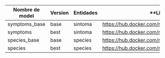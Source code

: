 | **Nombre de model** | **Version** | **Entidades** | **Link **                                      |
| ------------------- | ----------- | ------------- | ---------------------------------------------- |
| symptoms_base       | base        | sintoma       | https://hub.docker.com/r/bsctemu/symptoms_base |
| symptoms            | best        | sintoma       | https://hub.docker.com/r/bsctemu/symptoms      |
| species_base        | base        | species       | https://hub.docker.com/r/bsctemu/species_base  |
| species             | best        | species       | https://hub.docker.com/r/bsctemu/species       |
